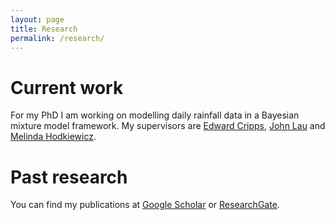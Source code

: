 ```yaml
---
layout: page
title: Research
permalink: /research/
---
```


# Current work

For my PhD I am working on modelling daily rainfall data in a Bayesian mixture model framework. My supervisors are [Edward Cripps](http://www.web.uwa.edu.au/people/edward.cripps), [John Lau](http://staffhome.ecm.uwa.edu.au/~00066872/) and [Melinda Hodkiewicz](http://www.web.uwa.edu.au/people/melinda.hodkiewicz).

# Past research

You can find my publications at [Google Scholar](https://scholar.google.com.au/citations?user=8BgPTaQAAAAJ&hl=en) or [ResearchGate](https://www.researchgate.net/profile/Michael_Bertolacci).
